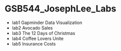 # GSB544_JosephLee_Labs
*    lab1 Gapminder Data Visualization
*    lab2 Avocado Sales
*    lab3 The 12 Days of Christmas
*    lab4 Coffee Lovers Unite
*    lab5 Insurance Costs
